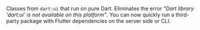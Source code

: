 Classes from `dart:ui` that run on pure Dart.
Eliminates the error _"Dart library 'dart:ui' is not available on this platform"_.
You can now quickly run a third-party package with Flutter dependencies on the server side or CLI.
